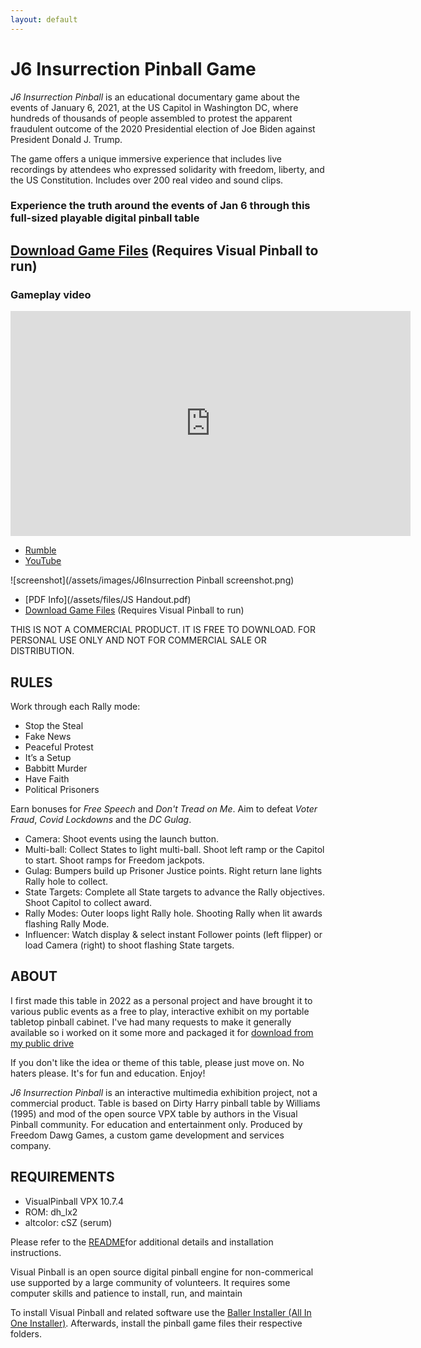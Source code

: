 ```yaml
---
layout: default
---
```


# J6 Insurrection Pinball Game

*J6 Insurrection Pinball* is an educational documentary game about the events of January 6, 2021, at the US Capitol in Washington DC, where hundreds of thousands of people assembled to protest the apparent fraudulent outcome of the 2020 Presidential election of Joe Biden against President Donald J. Trump.

The game offers a unique immersive experience that includes live recordings by attendees who expressed solidarity with freedom, liberty, and the US Constitution. Includes over 200 real video and sound clips.

### Experience the truth around the events of Jan 6 through this full-sized playable digital pinball table

## [Download Game Files](https://drive.google.com/open?id=1-4TTwENX0uT4GfNnp1fkNy2gPNb6QrIf&usp=drive_fs) (Requires Visual Pinball to run)

### Gameplay video
<iframe class="rumble" width="640" height="360" src="https://rumble.com/embed/v3qouis/?pub=29w4db" frameborder="0" allowfullscreen></iframe>

* [Rumble](https://rumble.com/v3ta8d1-j6-insurrection-pinball-game.html) 
* [YouTube](https://youtu.be/9W2yJ789VsA)

![screenshot](/assets/images/J6Insurrection Pinball screenshot.png)

* [PDF Info](/assets/files/JS Handout.pdf)
* [Download Game Files](https://drive.google.com/open?id=1-4TTwENX0uT4GfNnp1fkNy2gPNb6QrIf&usp=drive_fs) (Requires Visual Pinball to run)


THIS IS NOT A COMMERCIAL PRODUCT. IT IS FREE TO DOWNLOAD. FOR PERSONAL USE ONLY AND NOT FOR COMMERCIAL SALE OR DISTRIBUTION. 

## RULES

Work through each Rally mode: 

* Stop the Steal
* Fake News
* Peaceful Protest
* It’s a Setup
* Babbitt Murder
* Have Faith
* Political Prisoners 

Earn bonuses for _Free Speech_ and _Don't Tread on Me_. Aim to defeat _Voter Fraud_, _Covid Lockdowns_ and the _DC Gulag_.

* Camera: Shoot events using the launch button.
* Multi-ball: Collect States to light multi-ball. Shoot left ramp or the Capitol to start. Shoot ramps for Freedom jackpots.
* Gulag: Bumpers build up Prisoner Justice points. Right return lane lights Rally hole to collect.
* State Targets: Complete all State targets to advance the Rally objectives. Shoot Capitol to collect award.
* Rally Modes: Outer loops light Rally hole. Shooting Rally when lit awards flashing Rally Mode.
* Influencer: Watch display & select instant Follower points (left flipper) or load Camera (right) to shoot flashing State targets. 

## ABOUT

I first made this table in 2022 as a personal project and have brought it to various public events as a free to play, interactive exhibit on my portable tabletop pinball cabinet. I've had many requests to make it generally available so i worked on it some more and packaged it for [download from my public drive](https://drive.google.com/open?id=1-4TTwENX0uT4GfNnp1fkNy2gPNb6QrIf&usp=drive_fs)

If you don't like the idea or theme of this table, please just move on. No haters please. It's for fun and education.
Enjoy!

*J6 Insurrection Pinball* is an interactive multimedia exhibition project, not a commercial product. Table is based on Dirty Harry pinball table by Williams (1995) and mod of the open source VPX table by authors in the Visual Pinball community. For education and entertainment only. Produced by Freedom Dawg Games, a custom game development and services company.

## REQUIREMENTS

* VisualPinball VPX 10.7.4
* ROM: dh_lx2
* altcolor: cSZ (serum)

Please refer to the [README](https://drive.google.com/open?id=1-CpBOyE1q5te28D1sAOjC3zL5ne6VO4X&usp=drive_fs])for additional details and installation instructions.

Visual Pinball is an open source digital pinball engine for non-commerical use supported by a large community of volunteers. It requires some computer skills and patience to install, run, and maintain

To install Visual Pinball and related software use the [Baller Installer (All In One Installer)](https://www.nailbuster.com/wikipinup/doku.php?id=baller_installer). Afterwards, install the pinball game files their respective folders.
